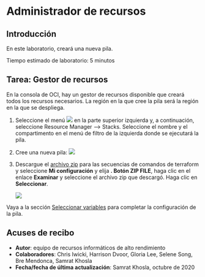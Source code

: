 # Administrador de recursos

## Introducción

En este laboratorio, creará una nueva pila.

Tiempo estimado de laboratorio: 5 minutos

## Tarea: Gestor de recursos

En la consola de OCI, hay un gestor de recursos disponible que creará todos los recursos necesarios. La región en la que cree la pila será la región en la que se despliega.

1.  Seleccione el menú ![](./images/menu.png) en la parte superior izquierda y, a continuación, seleccione Resource Manager --> Stacks. Seleccione el nombre y el compartimento en el menú de filtro de la izquierda donde se ejecutará la pila.
    
2.  Cree una nueva pila: ![](./images/stack.png)
    
3.  Descargue el [archivo zip](https://github.com/oci-hpc/oci-hpc-runbook-gromacs/tree/master/Resources/gromacs-2020.1.zip) para las secuencias de comandos de terraform y seleccione **Mi configuración** y elija **. Botón ZIP FILE**, haga clic en el enlace **Examinar** y seleccione el archivo zip que descargó. Haga clic en **Seleccionar**.
    
    ![](./images/zip-file.png " ")
    

Vaya a la sección [Seleccionar variables](https://github.com/oci-hpc/oci-hpc-runbook-gromacs/blob/master/Documentation/ResourceManager.md#select-variables) para completar la configuración de la pila.

## Acuses de recibo

*   **Autor**: equipo de recursos informáticos de alto rendimiento
*   **Colaboradores**: Chris Iwicki, Harrison Dvoor, Gloria Lee, Selene Song, Bre Mendonca, Samrat Khosla
*   **Fecha/fecha de última actualización**: Samrat Khosla, octubre de 2020